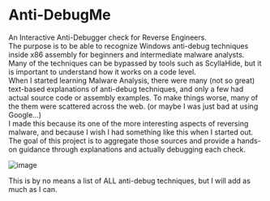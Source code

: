 # Anti-DebugMe
An Interactive Anti-Debugger check for Reverse Engineers.  
The purpose is to be able to recognize Windows anti-debug techniques inside x86 assembly for beginners and intermediate malware analysts.  
Many of the techniques can be bypassed by tools such as ScyllaHide, but it is important to understand how it works on a code level.  
When I started learning Malware Analysis, there were many (not so great) text-based explanations of anti-debug techniques, and only a few had actual source code or assembly examples.
To make things worse, many of the them were scattered across the web. (or maybe I was just bad at using Google...)  
I made this because its one of the more interesting aspects of reversing malware, and because I wish I had something like this when I started out.
The goal of this project is to aggregate those sources and provide a hands-on guidance through explanations and actually debugging each check.  

![image](https://github.com/jinito14002/Anti-DebugMe/assets/99821230/1c4c79cf-075d-4ff1-8cfc-50a277cc2bc8)  

This is by no means a list of ALL anti-debug techniques, but I will add as much as I can.
